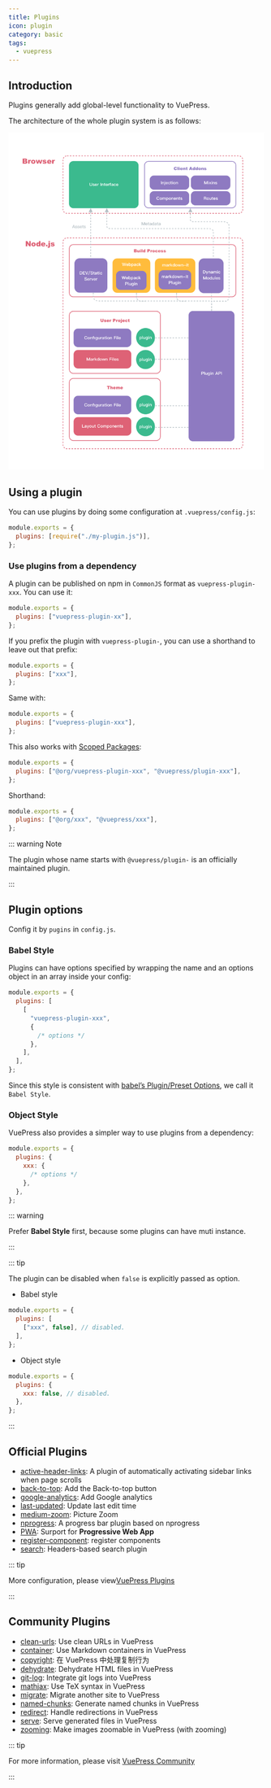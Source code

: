 ```yaml
---
title: Plugins
icon: plugin
category: basic
tags:
  - vuepress
---
```


## Introduction

Plugins generally add global-level functionality to VuePress.

The architecture of the whole plugin system is as follows:

![Plugin system architecture](./assets/architecture.png)

## Using a plugin

You can use plugins by doing some configuration at `.vuepress/config.js`:

```js
module.exports = {
  plugins: [require("./my-plugin.js")],
};
```

### Use plugins from a dependency

A plugin can be published on npm in `CommonJS` format as `vuepress-plugin-xxx`. You can use it:

```js
module.exports = {
  plugins: ["vuepress-plugin-xx"],
};
```

If you prefix the plugin with `vuepress-plugin-`, you can use a shorthand to leave out that prefix:

```js
module.exports = {
  plugins: ["xxx"],
};
```

Same with:

```js
module.exports = {
  plugins: ["vuepress-plugin-xxx"],
};
```

This also works with [Scoped Packages](https://docs.npmjs.com/misc/scope):

```js
module.exports = {
  plugins: ["@org/vuepress-plugin-xxx", "@vuepress/plugin-xxx"],
};
```

Shorthand:

```js
module.exports = {
  plugins: ["@org/xxx", "@vuepress/xxx"],
};
```

::: warning Note

The plugin whose name starts with `@vuepress/plugin-` is an officially maintained plugin.

:::

## Plugin options

Config it by `pugins` in `config.js`.

### Babel Style

Plugins can have options specified by wrapping the name and an options object in an array inside your config:

```js
module.exports = {
  plugins: [
    [
      "vuepress-plugin-xxx",
      {
        /* options */
      },
    ],
  ],
};
```

Since this style is consistent with [babel’s Plugin/Preset Options](https://babeljs.io/docs/en/plugins#plugin-preset-options), we call it `Babel Style`.

### Object Style

VuePress also provides a simpler way to use plugins from a dependency:

```js
module.exports = {
  plugins: {
    xxx: {
      /* options */
    },
  },
};
```

::: warning

Prefer **Babel Style** first, because some plugins can have muti instance.

:::

::: tip

The plugin can be disabled when `false` is explicitly passed as option.

- Babel style

```js
module.exports = {
  plugins: [
    ["xxx", false], // disabled.
  ],
};
```

- Object style

```js
module.exports = {
  plugins: {
    xxx: false, // disabled.
  },
};
```

:::

## Official Plugins

- [active-header-links](https://v1.vuepress.vuejs.org/plugin/official/plugin-active-header-links.html): A plugin of automatically activating sidebar links when page scrolls
- [back-to-top](https://v1.vuepress.vuejs.org/plugin/official/plugin-back-to-top.html): Add the Back-to-top button
- [google-analytics](https://v1.vuepress.vuejs.org/plugin/official/plugin-google-analytics.html): Add Google analytics
- [last-updated](https://v1.vuepress.vuejs.org/plugin/official/plugin-last-updated.html): Update last edit time
- [medium-zoom](https://v1.vuepress.vuejs.org/plugin/official/plugin-medium-zoom.html): Picture Zoom
- [nprogress](https://v1.vuepress.vuejs.org/plugin/official/plugin-nprogress.html): A progress bar plugin based on nprogress
- [PWA](https://v1.vuepress.vuejs.org/plugin/official/plugin-pwa.html): Surport for **Progressive Web App**
- [register-component](https://v1.vuepress.vuejs.org/plugin/official/plugin-register-components.html): register components
- [search](https://v1.vuepress.vuejs.org/plugin/official/plugin-search.html): Headers-based search plugin

::: tip

More configuration, please view[VuePress Plugins](https://v1.vuepress.vuejs.org/plugin/)

:::

## Community Plugins

- [clean-urls](https://vuepress.github.io/en/plugins/clean-urls.html): Use clean URLs in VuePress
- [container](https://vuepress.github.io/en/plugins/container.html): Use Markdown containers in VuePress
- [copyright](https://vuepress.github.io/en/plugins/copyright.html): 在 VuePress 中处理复制行为
- [dehydrate](https://vuepress.github.io/en/plugins/dehydrate.html): Dehydrate HTML files in VuePress
- [git-log](https://vuepress.github.io/en/plugins/git-log.html): Integrate git logs into VuePress
- [mathjax](https://vuepress.github.io/en/plugins/mathjax.html): Use TeX syntax in VuePress
- [migrate](https://vuepress.github.io/en/plugins/migrate.html): Migrate another site to VuePress
- [named-chunks](https://vuepress.github.io/en/plugins/named-chunks.html): Generate named chunks in VuePress
- [redirect](https://vuepress.github.io/en/plugins/redirect.html): Handle redirections in VuePress
- [serve](https://vuepress.github.io/en/plugins/serve.html): Serve generated files in VuePress
- [zooming](https://vuepress.github.io/en/plugins/zooming.html): Make images zoomable in VuePress (with zooming)

::: tip

For more information, please visit [VuePress Community](https://vuepress.github.io/en/)

:::
